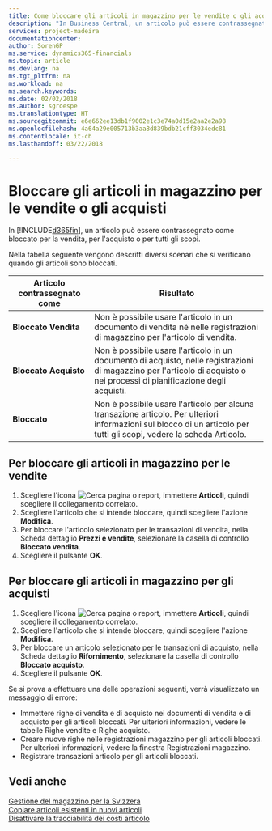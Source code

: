 ```yaml
---
title: Come bloccare gli articoli in magazzino per le vendite o gli acquisti
description: "In Business Central, un articolo può essere contrassegnato come bloccato per la vendita, per l'acquisto o per tutti gli scopi."
services: project-madeira
documentationcenter: 
author: SorenGP
ms.service: dynamics365-financials
ms.topic: article
ms.devlang: na
ms.tgt_pltfrm: na
ms.workload: na
ms.search.keywords: 
ms.date: 02/02/2018
ms.author: sgroespe
ms.translationtype: HT
ms.sourcegitcommit: e6e662ee13db1f9002e1c3e74a0d15e2aa2e2a98
ms.openlocfilehash: 4a64a29e005713b3aa8d839bdb21cff3034edc81
ms.contentlocale: it-ch
ms.lasthandoff: 03/22/2018

---
```

# <a name="block-inventory-items-for-sales-or-purchases"></a>Bloccare gli articoli in magazzino per le vendite o gli acquisti
In [!INCLUDE[d365fin](../../includes/d365fin_md.md)], un articolo può essere contrassegnato come bloccato per la vendita, per l'acquisto o per tutti gli scopi.  

Nella tabella seguente vengono descritti diversi scenari che si verificano quando gli articoli sono bloccati.  

|Articolo contrassegnato come|Risultato|  
|--------------------|------------|  
|**Bloccato Vendita**|Non è possibile usare l'articolo in un documento di vendita né nelle registrazioni di magazzino per l'articolo di vendita.|  
|**Bloccato Acquisto**|Non è possibile usare l'articolo in un documento di acquisto, nelle registrazioni di magazzino per l'articolo di acquisto o nei processi di pianificazione degli acquisti.|  
|**Bloccato**|Non è possibile usare l'articolo per alcuna transazione articolo. Per ulteriori informazioni sul blocco di un articolo per tutti gli scopi, vedere la scheda Articolo.|  

## <a name="to-block-inventory-items-for-sales"></a>Per bloccare gli articoli in magazzino per le vendite  

1.  Scegliere l'icona ![Cerca pagina o report](../../media/ui-search/search_small.png "Cerca pagina o report"), immettere **Articoli**, quindi scegliere il collegamento correlato.  
2.  Scegliere l'articolo che si intende bloccare, quindi scegliere l'azione **Modifica**.  
3.  Per bloccare l'articolo selezionato per le transazioni di vendita, nella Scheda dettaglio **Prezzi e vendite**, selezionare la casella di controllo **Bloccato vendita**.  
4.  Scegliere il pulsante **OK**.  

## <a name="to-block-inventory-items-for-purchase"></a>Per bloccare gli articoli in magazzino per gli acquisti  

1.  Scegliere l'icona ![Cerca pagina o report](../../media/ui-search/search_small.png "Cerca pagina o report"), immettere **Articoli**, quindi scegliere il collegamento correlato.  
2.  Scegliere l'articolo che si intende bloccare, quindi scegliere l'azione **Modifica**.  
3.  Per bloccare un articolo selezionato per le transazioni di acquisto, nella Scheda dettaglio **Rifornimento**, selezionare la casella di controllo **Bloccato acquisto**.  
4.  Scegliere il pulsante **OK**.  

Se si prova a effettuare una delle operazioni seguenti, verrà visualizzato un messaggio di errore:  

- Immettere righe di vendita e di acquisto nei documenti di vendita e di acquisto per gli articoli bloccati. Per ulteriori informazioni, vedere le tabelle Righe vendite e Righe acquisto.  
- Creare nuove righe nelle registrazioni magazzino per gli articoli bloccati. Per ulteriori informazioni, vedere la finestra Registrazioni magazzino.  
- Registrare transazioni articolo per gli articoli bloccati.  

## <a name="see-also"></a>Vedi anche  
 [Gestione del magazzino per la Svizzera](swiss-inventory-management.md)   
 [Copiare articoli esistenti in nuovi articoli](how-to-copy-existing-items-to-new-items.md)   
 [Disattivare la tracciabilità dei costi articolo](how-to-deactivate-item-cost-tracking.md)

